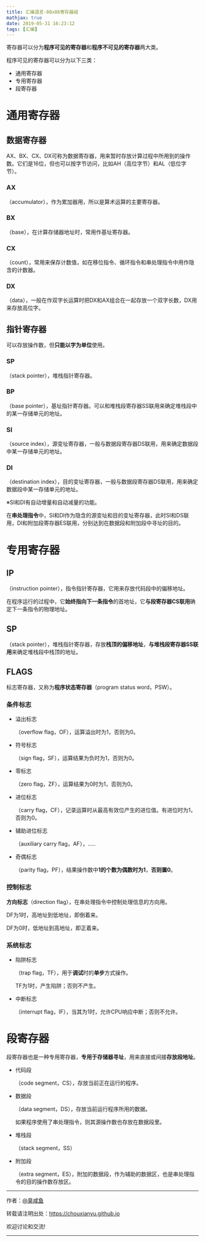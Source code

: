 ```yaml
---
title: 汇编语言-80x86寄存器组
mathjax: true
date: 2019-05-31 16:23:12
tags: [汇编]
---
```


寄存器可以分为**程序可见的寄存器**和**程序不可见的寄存器**两大类。

程序可见的寄存器可以分为以下三类：

- 通用寄存器
- 专用寄存器
- 段寄存器

# 通用寄存器

## 数据寄存器

AX、BX、CX、DX可称为数据寄存器，用来暂时存放计算过程中所用到的操作数。它们是16位，但也可以按字节访问，比如AH（高位字节）和AL（低位字节）。

### AX

（accumulator），作为累加器用，所以是算术运算的主要寄存器。

### BX

（base），在计算存储器地址时，常用作基址寄存器。

### CX

（count），常用来保存计数值，如在移位指令、循环指令和串处理指令中用作隐含的计数器。

### DX

（data），一般在作双字长运算时把DX和AX组合在一起存放一个双字长数，DX用来存放高位字。

## 指针寄存器

可以存放操作数，但**只能以字为单位**使用。

### SP

（stack pointer），堆栈指针寄存器。

### BP

（base pointer），基址指针寄存器。可以和堆栈段寄存器SS联用来确定堆栈段中的某一存储单元的地址。

### SI

（source index），源变址寄存器，一般与数据段寄存器DS联用，用来确定数据段中某一存储单元的地址。

### DI

（destination index），目的变址寄存器，一般与数据段寄存器DS联用，用来确定数据段中某一存储单元的地址。

※SI和DI有自动增量和自动减量的功能。

在**串处理指令**中，SI和DI作为隐含的源变址和目的变址寄存器，此时SI和DS联用，DI和附加段寄存器ES联用，分别达到在数据段和附加段中寻址的目的。

# 专用寄存器

## IP

（instruction pointer），指令指针寄存器，它用来存放代码段中的偏移地址。

在程序运行的过程中，它**始终指向下一条指令**的首地址，它**与段寄存器CS联用**确定下一条指令的物理地址。

## SP

（stack pointer），堆栈指针寄存器，存放**栈顶的偏移地址**，**与堆栈段寄存器SS联用**来确定堆栈段中栈顶的地址。

## FLAGS

标志寄存器，又称为**程序状态寄存器**（program status word，PSW）。

### 条件标志

- 溢出标志

	（overflow flag，OF），运算溢出时为1，否则为0。

- 符号标志

	（sign flag，SF），运算结果为负时为1，否则为0。

- 零标志

	（zero flag，ZF），运算结果为0时为1，否则为0。

- 进位标志

	（carry flag，CF），记录运算时从最高有效位产生的进位值。有进位时为1，否则为0。

- 辅助进位标志

	（auxiliary carry flag，AF），..…

- 奇偶标志

	（parity flag，PF），结果操作数中**1的个数为偶数时为1**，**否则置0**。

### 控制标志

**方向标志**（direction flag），在串处理指令中控制处理信息的方向用。

DF为1时，高地址到低地址，即倒着来。

DF为0时，低地址到高地址，即正着来。

### 系统标志

- 陷阱标志

	（trap flag，TF），用于**调试**时的**单步**方式操作。

	TF为1时，产生陷阱；否则不产生。

- 中断标志

	（interrupt flag，IF），当其为1时，允许CPU响应中断；否则不允许。

# 段寄存器

段寄存器也是一种专用寄存器，**专用于存储器寻址**，用来直接或间接**存放段地址**。

- 代码段

	（code segment，CS），存放当前正在运行的程序。

- 数据段

	（data segment，DS），存放当前运行程序所用的数据。

	如果程序使用了串处理指令，则其源操作数也存放在数据段里。

- 堆栈段

	（stack segment，SS）

- 附加段

	（extra segment，ES），附加的数据段，作为辅助的数据区，也是串处理指令的目的操作数存放区。

---

作者：[@臭咸鱼](https://github.com/chouxianyu)

转载请注明出处：<https://chouxianyu.github.io>

欢迎讨论和交流!

---
